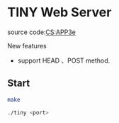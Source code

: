 # TINY Web Server

source code:[CS:APP3e](http://csapp.cs.cmu.edu/3e/code.html)


New features
- support HEAD 、POST method.


## Start

```sh
make 

./tiny <port>

```


